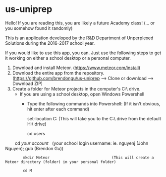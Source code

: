 # us-uniprep

Hello! If you are reading this, you are likely a future Academy class! (... or you somehow found it randomly)

This is an application developed by the R&D Department of Unperplexed Solutions during the 2016-2017 school year.

If you would like to use this app, you can. Just use the following steps to get it working on either a school desktop or a personal
computer. 

1. Download and install Meteor. (https://www.meteor.com/install)
2. Download the entire app from the repository. (https://github.com/brendongu/us-uniprep --> Clone or download --> Download ZIP)
3. Create a folder for Meteor projects in the computer's C:\ drive.
    - If you are using a school desktop, open Windows Powershell
        - Type the following commands into Powershell:    (If it isn't obvious, hit enter after each command)
        
            set-location C:                         (This will take you to the C:\ drive from the default H:\ drive)
            
            cd users
            
            cd *your account*                       (your school login username: ie. nguyenj (John Nguyen); gub (Brendon Gu))
            
            mkdir Meteor                            (This will create a Meteor directory (folder) in your personal folder)
            
            cd M
